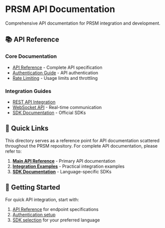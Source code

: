 # PRSM API Documentation

Comprehensive API documentation for PRSM integration and development.

## 📚 API Reference

### Core Documentation
- [API Reference](../../API_REFERENCE.md) - Complete API specification
- [Authentication Guide](../../tutorials/02-foundation/configuration.md) - API authentication
- [Rate Limiting](../../PRODUCTION_OPERATIONS_MANUAL.md#rate-limiting) - Usage limits and throttling

### Integration Guides
- [REST API Integration](../application-integration/nodejs-app-integration.md)
- [WebSocket API](../../WEBSOCKET_API.md) - Real-time communication
- [SDK Documentation](../../SDK_DOCUMENTATION.md) - Official SDKs

## 🔗 Quick Links

This directory serves as a reference point for API documentation scattered throughout the PRSM repository. For complete API documentation, please refer to:

1. **[Main API Reference](../../API_REFERENCE.md)** - Primary API documentation
2. **[Integration Examples](../application-integration/)** - Practical integration examples  
3. **[SDK Documentation](../../SDK_DOCUMENTATION.md)** - Language-specific SDKs

## 🚀 Getting Started

For quick API integration, start with:
1. [API Reference](../../API_REFERENCE.md) for endpoint specifications
2. [Authentication setup](../../tutorials/02-foundation/configuration.md)
3. [SDK selection](../../SDK_DOCUMENTATION.md) for your preferred language